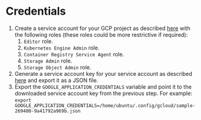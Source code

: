 # Credentials

1. Create a service account for your GCP project as described [here](https://cloud.google.com/iam/docs/creating-managing-service-accounts#iam-service-accounts-create-console) with the following roles \(these roles could be more restrictive if required\):
   1. `Editor` role.
   2. `Kubernetes Engine Admin` role.
   3. `Container Registry Service Agent` role.
   4. `Storage Admin` role.
   5. `Storage Object Admin` role.
2. Generate a service account key for your service account as described [here](https://cloud.google.com/iam/docs/creating-managing-service-account-keys) and export it as a JSON file.
3. Export the `GOOGLE_APPLICATION_CREDENTIALS` variable and point it to the downloaded service account key from the previous step. For example: `export GOOGLE_APPLICATION_CREDENTIALS=/home/ubuntu/.config/gcloud/sample-269400-9a41792a969b.json`

